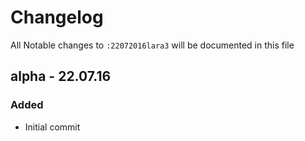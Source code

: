 # Changelog

All Notable changes to `:22072016lara3` will be documented in this file

## alpha - 22.07.16

### Added
- Initial commit
